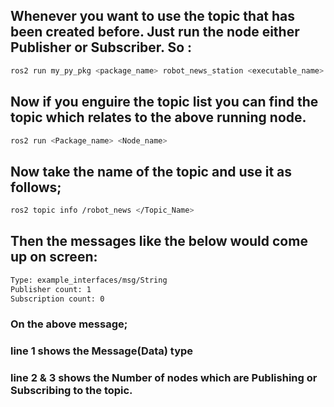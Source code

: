 ## Whenever you want to use the topic that has been created before. Just run the node either Publisher or Subscriber. So : 
```bash
ros2 run my_py_pkg <package_name> robot_news_station <executable_name>
```
## Now if you enguire the topic list you can find the topic which relates to the above running node.
```bash
ros2 run <Package_name> <Node_name>
```
## Now take the name of the topic and use it as follows;
```bash
ros2 topic info /robot_news </Topic_Name>
```
## Then the messages like the below would come up on screen:
```bash
Type: example_interfaces/msg/String
Publisher count: 1
Subscription count: 0
```
### On the above message;
### line 1 shows the Message(Data) type
### line 2 & 3 shows the Number of nodes which are Publishing or Subscribing to the topic.
